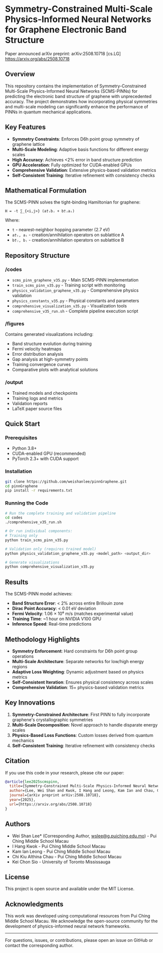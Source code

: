 # Symmetry-Constrained Multi-Scale Physics-Informed Neural Networks for Graphene Electronic Band Structure

Paper announced arXiv preprint: arXiv:2508.10718 [cs.LG] 
https://arxiv.org/abs/2508.10718

## Overview

This repository contains the implementation of Symmetry-Constrained Multi-Scale Physics-Informed Neural Networks (SCMS-PINNs) for predicting the electronic band structure of graphene with unprecedented accuracy. The project demonstrates how incorporating physical symmetries and multi-scale modeling can significantly enhance the performance of PINNs in quantum mechanical applications.

## Key Features

- **Symmetry Constraints**: Enforces D6h point group symmetry of graphene lattice
- **Multi-Scale Modeling**: Adaptive basis functions for different energy scales
- **High Accuracy**: Achieves <2% error in band structure prediction
- **GPU Acceleration**: Fully optimized for CUDA-enabled GPUs
- **Comprehensive Validation**: Extensive physics-based validation metrics
- **Self-Consistent Training**: Iterative refinement with consistency checks

## Mathematical Formulation

The SCMS-PINN solves the tight-binding Hamiltonian for graphene:
```
H = -t ∑_{<i,j>} (a†ᵢbⱼ + b†ⱼaᵢ)
```

Where:
- `t` - nearest-neighbor hopping parameter (2.7 eV)
- `a†ᵢ, aᵢ` - creation/annihilation operators on sublattice A
- `b†ⱼ, bⱼ` - creation/annihilation operators on sublattice B

## Repository Structure

### /codes
- `scms_pinn_graphene_v35.py` - Main SCMS-PINN implementation
- `train_scms_pinn_v35.py` - Training script with monitoring
- `physics_validation_graphene_v35.py` - Comprehensive physics validation
- `physics_constants_v35.py` - Physical constants and parameters
- `comprehensive_visualization_v35.py` - Visualization tools
- `comprehensive_v35_run.sh` - Complete pipeline execution script

### /figures
Contains generated visualizations including:
- Band structure evolution during training
- Fermi velocity heatmaps
- Error distribution analysis
- Gap analysis at high-symmetry points
- Training convergence curves
- Comparative plots with analytical solutions

### /output
- Trained models and checkpoints
- Training logs and metrics
- Validation reports
- LaTeX paper source files

## Quick Start

### Prerequisites
- Python 3.8+
- CUDA-enabled GPU (recommended)
- PyTorch 2.3+ with CUDA support

### Installation
```bash
git clone https://github.com/weishanlee/pinnGraphene.git
cd pinnGraphene
pip install -r requirements.txt
```

### Running the Code
```bash
# Run the complete training and validation pipeline
cd codes
./comprehensive_v35_run.sh

# Or run individual components:
# Training only
python train_scms_pinn_v35.py

# Validation only (requires trained model)
python physics_validation_graphene_v35.py <model_path> <output_dir>

# Generate visualizations
python comprehensive_visualization_v35.py
```

## Results

The SCMS-PINN model achieves:
- **Band Structure Error**: < 2% across entire Brillouin zone
- **Dirac Point Accuracy**: < 0.01 eV deviation
- **Fermi Velocity**: 1.06 × 10⁶ m/s (matches experimental value)
- **Training Time**: ~1 hour on NVIDIA V100 GPU
- **Inference Speed**: Real-time predictions

## Methodology Highlights

- **Symmetry Enforcement**: Hard constraints for D6h point group operations
- **Multi-Scale Architecture**: Separate networks for low/high energy regions
- **Adaptive Loss Weighting**: Dynamic adjustment based on physics metrics
- **Self-Consistent Iteration**: Ensures physical consistency across scales
- **Comprehensive Validation**: 15+ physics-based validation metrics

## Key Innovations

1. **Symmetry-Constrained Architecture**: First PINN to fully incorporate graphene's crystallographic symmetries
2. **Multi-Scale Decomposition**: Novel approach to handle disparate energy scales
3. **Physics-Based Loss Functions**: Custom losses derived from quantum mechanics
4. **Self-Consistent Training**: Iterative refinement with consistency checks

## Citation

If you use this code in your research, please cite our paper:

```bibtex
@article{lee2025scmspinn,
  title={Symmetry-Constrained Multi-Scale Physics-Informed Neural Networks for Graphene Electronic Band Structure Prediction},
  author={Lee, Wei Shan and Kwok, I Hang and Leong, Kam Ian and Chau, Chi Kiu Althina and Sio, Kei Chon},
  journal={arXiv preprint arXiv:2508.10718},
  year={2025},
  url={https://arxiv.org/abs/2508.10718}
}
```

## Authors

- Wei Shan Lee* (Corresponding Author, wslee@g.puiching.edu.mo) - Pui Ching Middle School Macau
- I Hang Kwok - Pui Ching Middle School Macau
- Kam Ian Leong - Pui Ching Middle School Macau  
- Chi Kiu Althina Chau - Pui Ching Middle School Macau
- Kei Chon Sio - University of Toronto Mississauga

## License

This project is open source and available under the MIT License.

## Acknowledgments

This work was developed using computational resources from Pui Ching Middle School Macau. We acknowledge the open-source community for the development of physics-informed neural network frameworks.

---

For questions, issues, or contributions, please open an issue on GitHub or contact the corresponding author.